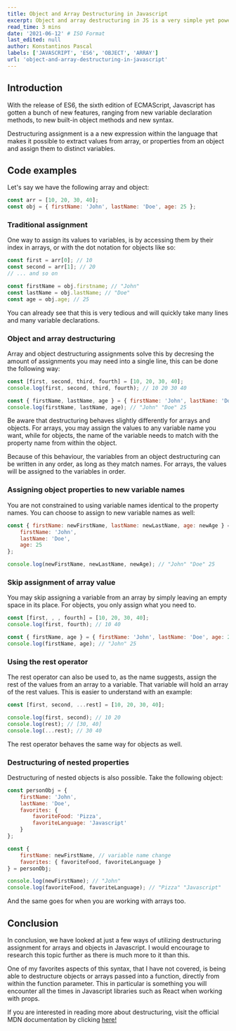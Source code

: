 ```yaml
---
title: Object and Array Destructuring in Javascript
excerpt: Object and array destructuring in JS is a very simple yet powerful feature of the language. It makes handling objects and arrays less tedious by allowing you to extract values and work with them easier.
read_time: 3 mins
date: '2021-06-12' # ISO Format
last_edited: null
author: Konstantinos Pascal
labels: ['JAVASCRIPT', 'ES6', 'OBJECT', 'ARRAY']
url: 'object-and-array-destructuring-in-javascript'
---
```


## Introduction

With the release of ES6, the sixth edition of ECMAScript, Javascript has gotten a bunch of new features, ranging from new variable declaration methods, to new built-in object methods and new syntax.

Destructuring assignment is a a new expression within the language that makes it possible to extract values from array, or properties from an object and assign them to distinct variables.

## Code examples

Let's say we have the following array and object:

```javascript
const arr = [10, 20, 30, 40];
const obj = { firstName: 'John', lastName: 'Doe', age: 25 };
```

### Traditional assignment

One way to assign its values to variables, is by accessing them by their index in arrays, or with the dot notation for objects like so:

```javascript
const first = arr[0]; // 10
const second = arr[1]; // 20
// ... and so on

const firstName = obj.firstname; // "John"
const lastName = obj.lastName; // "Doe"
const age = obj.age; // 25
```

You can already see that this is very tedious and will quickly take many lines and many variable declarations.

### Object and array destructuring

Array and object destructuring assignments solve this by decresing the amount of assignments you may need into a single line, this can be done the following way:

```javascript
const [first, second, third, fourth] = [10, 20, 30, 40];
console.log(first, second, third, fourth); // 10 20 30 40

const { firstName, lastName, age } = { firstName: 'John', lastName: 'Doe', age: 25 };
console.log(firstName, lastName, age); // "John" "Doe" 25
```

Be aware that destructuring behaves slightly differently for arrays and objects. For arrays, you may assign the values to any variable name you want, while for objects, the name of the variable needs to match with the property name from within the object.

Because of this behaviour, the variables from an object destructuring can be written in any order, as long as they match names. For arrays, the values will be assigned to the variables in order.

### Assigning object properties to new variable names

You are not constrained to using variable names identical to the property names. You can choose to assign to new variable names as well:

```javascript
const { firstName: newFirstName, lastName: newLastName, age: newAge } = {
	firstName: 'John',
	lastName: 'Doe',
	age: 25
};

console.log(newFirstName, newLastName, newAge); // "John" "Doe" 25
```

### Skip assignment of array value

You may skip assigning a variable from an array by simply leaving an empty space in its place. For objects, you only assign what you need to.

```javascript
const [first, , , fourth] = [10, 20, 30, 40];
console.log(first, fourth); // 10 40

const { firstName, age } = { firstName: 'John', lastName: 'Doe', age: 25 };
console.log(firstName, age); // "John" 25
```

### Using the rest operator

The rest operator can also be used to, as the name suggests, assign the rest of the values from an array to a variable. That variable will hold an array of the rest values. This is easier to understand with an example:

```javascript
const [first, second, ...rest] = [10, 20, 30, 40];

console.log(first, second); // 10 20
console.log(rest); // [30, 40]
console.log(...rest); // 30 40
```

The rest operator behaves the same way for objects as well.

### Destructuring of nested properties

Destructuring of nested objects is also possible. Take the following object:

```javascript
const personObj = {
	firstName: 'John',
	lastName: 'Doe',
	favorites: {
		favoriteFood: 'Pizza',
		favoriteLanguage: 'Javascript'
	}
};

const {
	firstName: newFirstName, // variable name change
	favorites: { favoriteFood, favoriteLanguage }
} = personObj;

console.log(newFirstName); // "John"
console.log(favoriteFood, favoriteLanguage); // "Pizza" "Javascript"
```

And the same goes for when you are working with arrays too.

## Conclusion

In conclusion, we have looked at just a few ways of utilizing destructuring assignment for arrays and objects in Javascript. I would encourage to research this topic further as there is much more to it than this.

One of my favorites aspects of this syntax, that I have not covered, is being able to destructure objects or arrays passed into a function, directly from within the function parameter. This in particular is something you will encounter all the times in Javascript libraries such as React when working with props.

If you are interested in reading more about destructuring, visit the official MDN documentation by clicking [here!](https://developer.mozilla.org/en-US/docs/Web/JavaScript/Reference/Operators/Destructuring_assignment)
